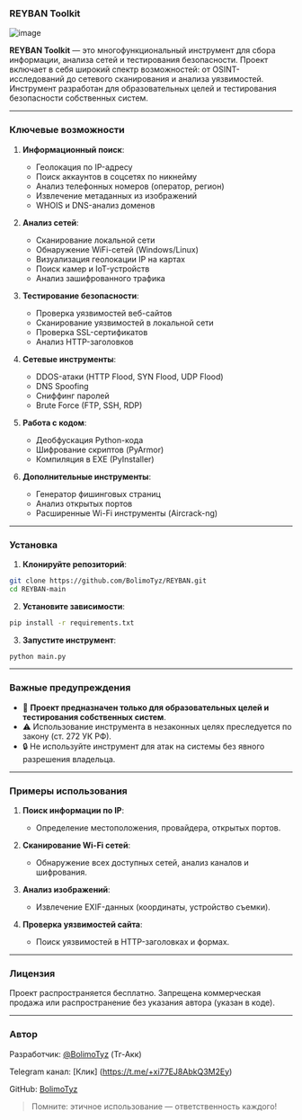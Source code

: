 ### REYBAN Toolkit

![image](https://github.com/user-attachments/assets/7de3b88a-3697-4ca9-ba64-f1c50dd78ed3)

**REYBAN Toolkit** — это многофункциональный инструмент для сбора информации, анализа сетей и тестирования безопасности. Проект включает в себя широкий спектр возможностей: от OSINT-исследований до сетевого сканирования и анализа уязвимостей. Инструмент разработан для образовательных целей и тестирования безопасности собственных систем.

---

### Ключевые возможности

1. **Информационный поиск**:
   - Геолокация по IP-адресу
   - Поиск аккаунтов в соцсетях по никнейму
   - Анализ телефонных номеров (оператор, регион)
   - Извлечение метаданных из изображений
   - WHOIS и DNS-анализ доменов

2. **Анализ сетей**:
   - Сканирование локальной сети
   - Обнаружение WiFi-сетей (Windows/Linux)
   - Визуализация геолокации IP на картах
   - Поиск камер и IoT-устройств
   - Анализ зашифрованного трафика

3. **Тестирование безопасности**:
   - Проверка уязвимостей веб-сайтов
   - Сканирование уязвимостей в локальной сети
   - Проверка SSL-сертификатов
   - Анализ HTTP-заголовков

4. **Сетевые инструменты**:
   - DDOS-атаки (HTTP Flood, SYN Flood, UDP Flood)
   - DNS Spoofing
   - Сниффинг паролей
   - Brute Force (FTP, SSH, RDP)

5. **Работа с кодом**:
   - Деобфускация Python-кода
   - Шифрование скриптов (PyArmor)
   - Компиляция в EXE (PyInstaller)

6. **Дополнительные инструменты**:
   - Генератор фишинговых страниц
   - Анализ открытых портов
   - Расширенные Wi-Fi инструменты (Aircrack-ng)

---

### Установка

1. **Клонируйте репозиторий**:
```bash
git clone https://github.com/BolimoTyz/REYBAN.git
cd REYBAN-main
```

2. **Установите зависимости**:
```bash
pip install -r requirements.txt
```

3. **Запустите инструмент**:
```bash
python main.py
```

---

### Важные предупреждения

- 🚫 **Проект предназначен только для образовательных целей и тестирования собственных систем**.
- ⚠️ Использование инструмента в незаконных целях преследуется по закону (ст. 272 УК РФ).
- 🔒 Не используйте инструмент для атак на системы без явного разрешения владельца.

---

### Примеры использования

1. **Поиск информации по IP**:
   - Определение местоположения, провайдера, открытых портов.

2. **Сканирование Wi-Fi сетей**:
   - Обнаружение всех доступных сетей, анализ каналов и шифрования.

3. **Анализ изображений**:
   - Извлечение EXIF-данных (координаты, устройство съемки).

4. **Проверка уязвимостей сайта**:
   - Поиск уязвимостей в HTTP-заголовках и формах.

---

### Лицензия
Проект распространяется бесплатно. Запрещена коммерческая продажа или распространение без указания автора (указан в коде).

---

### Автор
Разработчик: [@BolimoTyz](https://t.me/BolimoTyz)   (Тг-Акк)

Telegram канал: [Клик]
(https://t.me/+xi77EJ8AbkQ3M2Ey)    

GitHub: [BolimoTyz](https://github.com/BolimoTyz)

> Помните: этичное использование — ответственность каждого!
